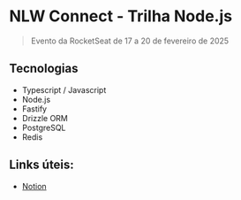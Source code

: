 # NLW Connect - Trilha Node.js

> Evento da RocketSeat de 17 a 20 de fevereiro de 2025

## Tecnologias

- Typescript / Javascript
- Node.js
- Fastify
- Drizzle ORM
- PostgreSQL
- Redis

## Links úteis:

- [Notion](https://efficient-sloth-d85.notion.site/NLW-Connect-337b47bcef1640fc9a536f66dd45d8f1)
